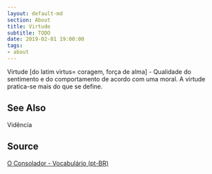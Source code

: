 ```yaml
---
layout: default-md
section: About
title: Virtude
subtitle: TODO
date: 2019-02-01 19:00:00
tags:
- about
---
```


Virtude [do latim virtus= coragem, força de alma] - Qualidade do sentimento e do comportamento de acordo com uma moral. A virtude pratica-se mais do que se define.


## See Also
Vidência

## Source
[O Consolador - Vocabulário (pt-BR)](http://www.oconsolador.com.br/linkfixo/vocabulario/principal.html)
